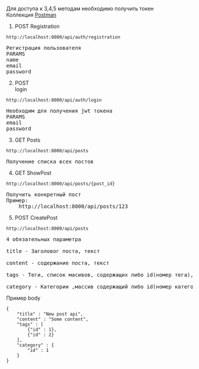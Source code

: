 Для доступа к 3,4,5 методам необходимо получить токен    
Коллекция 
<a href =https://documenter.getpostman.com/view/40913826/2sAYQfEVAt >Postman</a>
1. POST
Registration
```
http://localhost:8000/api/auth/registration
```
<pre>
Регистрация пользователя
PARAMS
name
email
password
</pre>


2. POST    	
login	
```
http://localhost:8000/api/auth/login
```
<pre>
Необходим для получения jwt токена
PARAMS   
email	    
password  
</pre>


3. GET
Posts
```
http://localhost:8000/api/posts
```
<pre>
Получение списка всех постов
</pre>

4. GET
ShowPost
```
http://localhost:8000/api/posts/{post_id}
```
<pre>
Получить конкретный пост
Пример:
    http://localhost:8000/api/posts/123
</pre>


5. POST	
CreatePost	
```
http://localhost:8000/api/posts
```
<pre>
4 обязательных параметра

title - Заголовог поста, текст

content - содержание поста, текст

tags - Теги, список масивов, содержащих либо id(номер тега), либо title(название нового тега). Допускается одновременно использование id и title для переименования существующего тега

category - Категории ,массив содержащий либо id(номер категории), либо title(название новой категории). Допускается одновременно использование id и title для переименования существующей категории аналогично тегам
</pre>
Пример body
```
{
    "title" : "New post api",
    "content" : "Some content",
    "tags" : [
        {"id" : 1},
        {"id" : 2}
    ],
    "category" : {
        "id" : 1
    }
}
```
